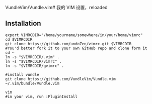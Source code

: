 VundleVim/Vundle.vim# 我的 VIM 设置，reloaded

## Installation

    export VIMRCDIR="/home/yourname/somewhere/in/your/home/vimrc"
    cd $VIMRCDIR
    git clone https://github.com/undoZen/vimrc.git $VIMRCDIR
    #You'd better fork it to your own GitHub repo and clone form it
    cd ~
    ln -s "$VIMRCDIR/.vim" .
    ln -s "$VIMRCDIR/vimrc" .
    ln -s "$VIMRCDIR/gvimrc" .
    
    #install vundle
    git clone https://github.com/VundleVim/Vundle.vim ~/.vim/bundle/Vundle.vim
    
    vim
    #in your vim, run :PluginInstall
